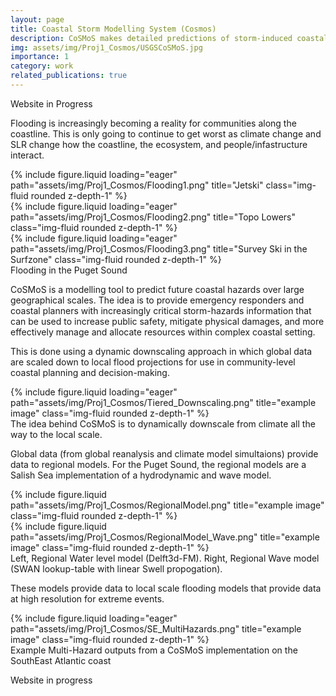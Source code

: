 ```yaml
---
layout: page
title: Coastal Storm Modelling System (Cosmos) 
description: CoSMoS makes detailed predictions of storm-induced coastal flooding, erosion, and cliff failures over large geographic scales.
img: assets/img/Proj1_Cosmos/USGSCoSMoS.jpg
importance: 1
category: work
related_publications: true
---
```


Website in Progress


Flooding is increasingly becoming a reality for communities along the coastline. This is only going to continue to get worst as climate change and SLR change how the coastline, the ecosystem, and people/infastructure interact.

<div class="row">
    <div class="col-sm mt-3 mt-md-0">
        {% include figure.liquid loading="eager" path="assets/img/Proj1_Cosmos/Flooding1.png" title="Jetski" class="img-fluid rounded z-depth-1" %}
    </div>
    <div class="col-sm mt-3 mt-md-0">
        {% include figure.liquid loading="eager" path="assets/img/Proj1_Cosmos/Flooding2.png" title="Topo Lowers" class="img-fluid rounded z-depth-1" %}
    </div>
    <div class="col-sm mt-3 mt-md-0">
        {% include figure.liquid loading="eager" path="assets/img/Proj1_Cosmos/Flooding3.png" title="Survey Ski in the Surfzone" class="img-fluid rounded z-depth-1" %}
    </div>
</div>
<div class="caption">
    Flooding in the Puget Sound
</div>

CoSMoS is a modelling tool to predict future coastal hazards over large geographical scales.  The idea is to provide emergency responders and coastal planners with increasingly critical storm-hazards information that can be used to increase public safety, mitigate physical damages, and more effectively manage and allocate resources within complex coastal setting. 

This is done using a dynamic downscaling approach in which global data are scaled down to local flood projections for use in community-level coastal planning and decision-making. 

<div class="row">
    <div class="col-sm mt-3 mt-md-0">
        {% include figure.liquid loading="eager" path="assets/img/Proj1_Cosmos/Tiered_Downscaling.png" title="example image" class="img-fluid rounded z-depth-1" %}
    </div>
</div>
<div class="caption">
    The idea behind CoSMoS is to dynamically downscale from climate all the way to the local scale.
</div>

Global data (from global reanalysis and climate model simultaions) provide data to regional models. For the Puget Sound, the regional models are a Salish Sea implementation of a hydrodynamic and wave model.  

<div class="row justify-content-sm-center">
    <div class="col-sm-8 mt-3 mt-md-0">
        {% include figure.liquid path="assets/img/Proj1_Cosmos/RegionalModel.png" title="example image" class="img-fluid rounded z-depth-1" %}
    </div>
    <div class="col-sm-4 mt-3 mt-md-0">
        {% include figure.liquid path="assets/img/Proj1_Cosmos/RegionalModel_Wave.png" title="example image" class="img-fluid rounded z-depth-1" %}
    </div>
</div>
<div class="caption">
   Left, Regional Water level model (Delft3d-FM). Right, Regional Wave model (SWAN lookup-table with linear Swell propogation).
</div>

These models provide data to local scale flooding models that provide data at high resolution for extreme events. 

<div class="row">
    <div class="col-sm mt-3 mt-md-0">
        {% include figure.liquid loading="eager" path="assets/img/Proj1_Cosmos/SE_MultiHazards.png" title="example image" class="img-fluid rounded z-depth-1" %}
    </div>
</div>
<div class="caption">
    Example Multi-Hazard outputs from a CoSMoS implementation on the SouthEast Atlantic coast
</div>

Website in progress
